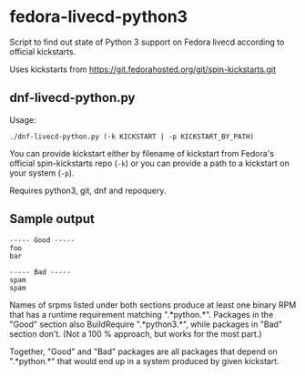 fedora-livecd-python3
=====================

Script to find out state of Python 3 support on Fedora livecd according to official kickstarts.

Uses kickstarts from https://git.fedorahosted.org/git/spin-kickstarts.git

dnf-livecd-python.py
--------------------

Usage:

```
./dnf-livecd-python.py (-k KICKSTART | -p KICKSTART_BY_PATH)
```

You can provide kickstart either by filename of kickstart from Fedora's official spin-kickstarts
repo (`-k`) or you can provide a path to a kickstart on your system (`-p`).

Requires python3, git, dnf  and repoquery.

Sample output
-------------

```
----- Good -----
foo
bar

----- Bad -----
spam
spam
```

Names of srpms listed under both sections produce at least one binary RPM that has a runtime
requirement matching ".\*python.\*". Packages in the "Good" section also BuildRequire
".\*python3.\*", while packages in "Bad" section don't.
(Not a 100 % approach, but works for the most part.)

Together, "Good" and "Bad" packages are all packages that depend on ".\*python.\*" that
would end up in a system produced by given kickstart.

